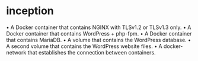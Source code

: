 # inception

• A Docker container that contains NGINX with TLSv1.2 or TLSv1.3 only.
• A Docker container that contains WordPress + php-fpm.
• A Docker container that contains MariaDB.
• A volume that contains the WordPress database.
• A second volume that contains the WordPress website files.
• A docker-network that establishes the connection between containers.
